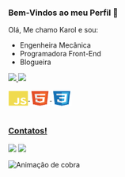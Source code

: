 ### Bem-Vindos ao meu Perfil 👋
 Olá, Me chamo Karol e sou:
 <ul>
 <li>Engenheira Mecânica</li>
 <li>Programadora Front-End</li>
 <li>Blogueira </li>
</ul>
<div>
  <a href="https://github.com/Kerolaine-Prado">
  <img height="180em" src="https://github-readme-stats.vercel.app/api?username=Kerolaine-Prado&show_icons=true&theme=moltack&include_all_commits=true&count_private=true"/>
  <img height="180em" src="https://github-readme-stats.vercel.app/api/top-langs/?username=Kerolaine-Prado&layout=compact&langs_count=6&theme=moltack"/>
</div>
<div style="display: inline_block"><br>
  <img align="center" alt="Js" height="30" width="40" src="https://raw.githubusercontent.com/devicons/devicon/master/icons/javascript/javascript-plain.svg ">
  <img align="center" alt="HTML" height="30" width="40" src="https://raw.githubusercontent.com/devicons/devicon/master/icons/html5/html5-original.svg ">
  <img align="center" alt="CSS" height="30" width="40" src="https://raw.githubusercontent.com/devicons/devicon/master/icons/css3/css3-original.svg ">
</div>
 
 <br>
 
  ### Contatos!
 
<div>
  <a href="https://instagram.com/Kerolaineprado" target="_blank"><img src="https://img.shields.io/badge/-Instagram-%23E4405F?style=for-the- badge&logo=instagram&logoColor=white" target="_blank"></a>
  <a href="https://www.linkedin.com/in/kerolaine-ribeiro-prado-089719158" target="_blank"><img src="https://img.shields.io/badge/-LinkedIn-%230077B5?style= for-the-badge&logo=linkedin&logoColor=white" target="_blank"></a>
 
  ![Animação de cobra](https://github.com/Kerolaine-Prado/Kerolaine-Prado/blob/output/github-contribution-grid-snake.svg)

</div>
